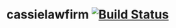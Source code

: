 # cassielawfirm [![Build Status](https://travis-ci.org/Catenology/cassielawfirm.svg?branch=master)](https://travis-ci.org/Catenology/cassielawfirm)
